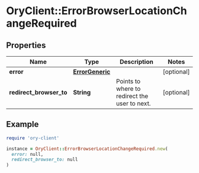 # OryClient::ErrorBrowserLocationChangeRequired

## Properties

| Name | Type | Description | Notes |
| ---- | ---- | ----------- | ----- |
| **error** | [**ErrorGeneric**](ErrorGeneric.md) |  | [optional] |
| **redirect_browser_to** | **String** | Points to where to redirect the user to next. | [optional] |

## Example

```ruby
require 'ory-client'

instance = OryClient::ErrorBrowserLocationChangeRequired.new(
  error: null,
  redirect_browser_to: null
)
```

